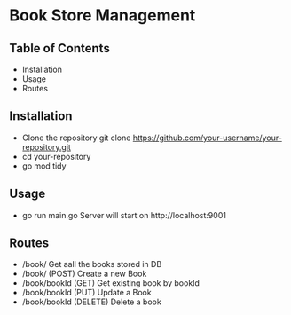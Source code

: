
# Book Store Management




## Table of Contents

- Installation
- Usage
- Routes

## Installation

- Clone the repository
  git clone https://github.com/your-username/your-repository.git
- cd your-repository
- go mod tidy


## Usage

- go run main.go
  Server will start on http://localhost:9001
  
## Routes

- /book/ Get aall the books stored in DB
- /book/ (POST) Create a new Book
- /book/bookId (GET) Get existing book by bookId
- /book/bookId (PUT) Update a Book
- /book/bookId (DELETE) Delete a book
